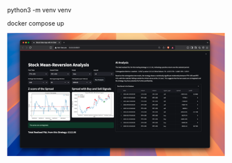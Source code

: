 <!-- Start Python Environment -->
python3 -m venv venv 

<!-- Run Dashboard in Docker -->
docker compose up

![Alt text](images/demo.png)